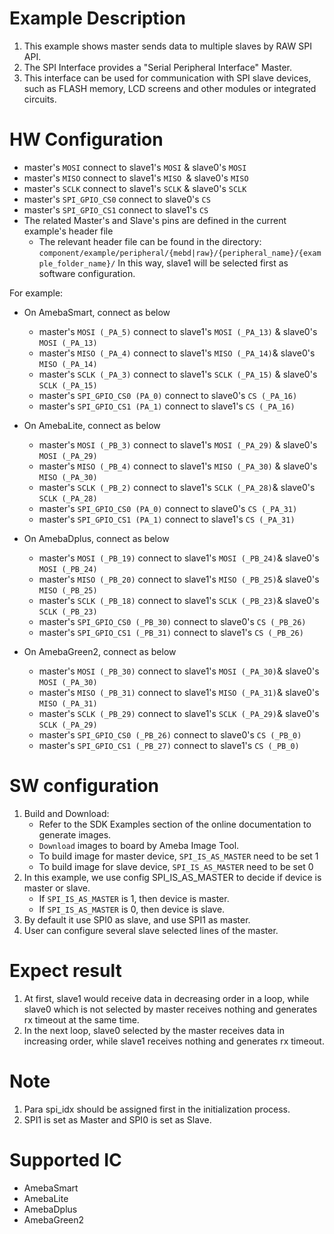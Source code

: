 # Example Description

1. This example shows master sends data to multiple slaves by RAW SPI API.
2. The SPI Interface provides a "Serial Peripheral Interface" Master.
3. This interface can be used for communication with SPI slave devices, such as FLASH memory, LCD screens and other modules or integrated circuits.

# HW Configuration

- master's `MOSI` connect to slave1's `MOSI` & slave0's `MOSI`
- master's `MISO` connect to slave1's `MISO `& slave0's `MISO`
- master's `SCLK` connect to slave1's `SCLK` & slave0's `SCLK`
- master's `SPI_GPIO_CS0` connect to slave0's `CS`
- master's `SPI_GPIO_CS1` connect to slave1's `CS`
- The related Master's and Slave's pins are defined in the current example's header file
  - The relevant header file can be found in the directory:
    `component/example/peripheral/{mebd|raw}/{peripheral_name}/{example_folder_name}/`
In this way, slave1 will be selected first as software configuration.

For example:

- On AmebaSmart, connect as below

  - master's `MOSI (_PA_5)` connect to slave1's `MOSI (_PA_13)` & slave0's `MOSI (_PA_13)`
  - master's `MISO (_PA_4)` connect to slave1's `MISO (_PA_14)`& slave0's `MISO (_PA_14)`
  - master's `SCLK (_PA_3)` connect to slave1's `SCLK (_PA_15)` & slave0's `SCLK (_PA_15)`
  - master's `SPI_GPIO_CS0 (PA_0)` connect to slave0's `CS (_PA_16)`
  - master's `SPI_GPIO_CS1 (PA_1)` connect to slave1's `CS (_PA_16)`
- On AmebaLite, connect as below

  - master's `MOSI (_PB_3)` connect to slave1's `MOSI (_PA_29)` & slave0's `MOSI (_PA_29)`
  - master's `MISO (_PB_4)` connect to slave1's `MISO (_PA_30)` & slave0's `MISO (_PA_30)`
  - master's `SCLK (_PB_2)` connect to slave1's `SCLK (_PA_28)`& slave0's `SCLK (_PA_28)`
  - master's `SPI_GPIO_CS0 (PA_0)` connect to slave0's `CS (_PA_31)`
  - master's `SPI_GPIO_CS1 (PA_1)` connect to slave1's `CS (_PA_31)`
- On AmebaDplus, connect as below

  - master's `MOSI (_PB_19)` connect to slave1's `MOSI (_PB_24)`& slave0's `MOSI (_PB_24)`
  - master's `MISO (_PB_20)` connect to slave1's `MISO (_PB_25)`& slave0's `MISO (_PB_25)`
  - master's `SCLK (_PB_18)` connect to slave1's `SCLK (_PB_23)`& slave0's `SCLK (_PB_23)`
  - master's `SPI_GPIO_CS0 (_PB_30)` connect to slave0's `CS (_PB_26)`
  - master's `SPI_GPIO_CS1 (_PB_31)` connect to slave1's `CS (_PB_26)`
- On AmebaGreen2, connect as below

  - master's `MOSI (_PB_30)` connect to slave1's `MOSI (_PA_30)`& slave0's `MOSI (_PA_30)`
  - master's `MISO (_PB_31)` connect to slave1's `MISO (_PA_31)`& slave0's `MISO (_PA_31)`
  - master's `SCLK (_PB_29)` connect to slave1's `SCLK (_PA_29)`& slave0's `SCLK (_PA_29)`
  - master's `SPI_GPIO_CS0 (_PB_26)` connect to slave0's `CS (_PB_0)`
  - master's `SPI_GPIO_CS1 (_PB_27)` connect to slave1's `CS (_PB_0)`

# SW configuration

1. Build and Download:
   * Refer to the SDK Examples section of the online documentation to generate images.
   * `Download` images to board by Ameba Image Tool.
   - To build image for master device, `SPI_IS_AS_MASTER` need to be set 1
   - To build image for slave device, `SPI_IS_AS_MASTER` need to be set 0
2. In this example, we use config SPI_IS_AS_MASTER to decide if device is master or slave.
   - If `SPI_IS_AS_MASTER` is 1, then device is master.
   - If `SPI_IS_AS_MASTER` is 0, then device is slave.
3. By default it use SPI0 as slave, and use SPI1 as master.
4. User can configure several slave selected lines of the master.

# Expect result

1. At first, slave1 would receive data in decreasing order in a loop, while slave0 which is not selected by master receives nothing and generates rx timeout at the same time.
2. In the next loop, slave0 selected by the master receives data in increasing order, while slave1 receives nothing and generates rx timeout.

# Note

1. Para spi_idx should be assigned first in the initialization process.
2. SPI1 is set as Master and SPI0 is set as Slave.

# Supported IC

- AmebaSmart
- AmebaLite
- AmebaDplus
- AmebaGreen2